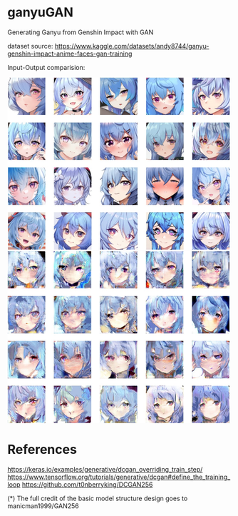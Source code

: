# ganyuGAN
Generating Ganyu from Genshin Impact with GAN

dataset source: https://www.kaggle.com/datasets/andy8744/ganyu-genshin-impact-anime-faces-gan-training

Input-Output comparision:
<p float="center">
  <img src="/images/ganyu_original.jpg" width="500" />
  <img src="/images/ganyu_generated.jpg" width="500" /> 
</p>



# References
  https://keras.io/examples/generative/dcgan_overriding_train_step/
  https://www.tensorflow.org/tutorials/generative/dcgan#define_the_training_loop
  https://github.com/t0nberryking/DCGAN256
  
  (*) The full credit of the basic model structure design goes to manicman1999/GAN256
